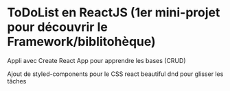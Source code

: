 # ToDoList en ReactJS (1er mini-projet pour découvrir le Framework/biblitohèque)

Appli avec Create React App pour apprendre les bases (CRUD)

Ajout de styled-components pour le CSS react beautiful dnd pour glisser les tâches
